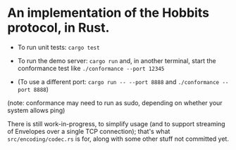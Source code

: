 # An implementation of the Hobbits protocol, in Rust.


- To run unit tests: `cargo test`

- To run the demo server: `cargo run` and, in another terminal, start the conformance
test like `./conformance --port 12345`

- (To use a different port: `cargo run -- --port 8888` and `./conformance --port 8888`)

(note: conformance may need to run as sudo, depending on whether your system allows ping)


There is still work-in-progress, to simplify usage (and to support streaming of
Envelopes over a single TCP connection); that's what `src/encoding/codec.rs` is
for, along with some other stuff not committed yet.
